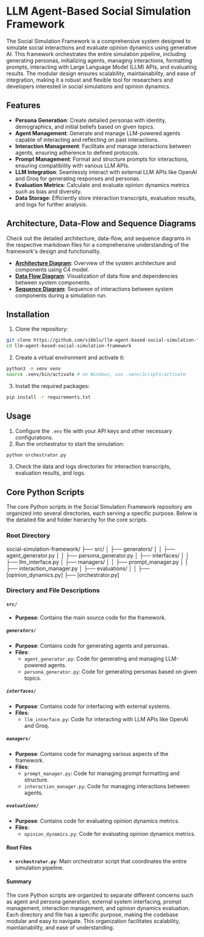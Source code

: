 
# LLM Agent-Based Social Simulation Framework
The Social Simulation Framework is a comprehensive system designed to simulate social interactions and evaluate opinion dynamics using generative AI. This framework orchestrates the entire simulation pipeline, including generating personas, initializing agents, managing interactions, formatting prompts, interacting with Large Language Model (LLM) APIs, and evaluating results. The modular design ensures scalability, maintainability, and ease of integration, making it a robust and flexible tool for researchers and developers interested in social simulations and opinion dynamics.

## Features

- **Persona Generation**: Create detailed personas with identity, demographics, and initial beliefs based on given topics.
- **Agent Management**: Generate and manage LLM-powered agents capable of interacting and reflecting on past interactions.
- **Interaction Management**: Facilitate and manage interactions between agents, ensuring adherence to defined protocols.
- **Prompt Management**: Format and structure prompts for interactions, ensuring compatibility with various LLM APIs.
- **LLM Integration**: Seamlessly interact with external LLM APIs like OpenAI and Groq for generating responses and personas.
- **Evaluation Metrics**: Calculate and evaluate opinion dynamics metrics such as bias and diversity.
- **Data Storage**: Efficiently store interaction transcripts, evaluation results, and logs for further analysis.

## Architecture, Data-Flow and Sequence Diagrams
Check out the detailed architecture, data-flow, and sequence diagrams in the respective markdown files for a comprehensive understanding of the framework's design and functionality.
- **[Architecture Diagram](architecture.md)**: Overview of the system architecture and components using C4 model.
- **[Data Flow Diagram](data_flow_diagram.md)**: Visualization of data flow and dependencies between system components.
- **[Sequence Diagram](sequence_diagram.md)**: Sequence of interactions between system components during a simulation run.

## Installation
1. Clone the repository:
```bash
git clone https://github.com/sibblu/llm-agent-based-social-simulation-framework.git
cd llm-agent-based-social-simulation-framework
```
2. Create a virtual environment and activate it:
```bash
python3 -m venv venv
source .venv/bin/activate # on Windows, use .venv\Scripts\activate
```
3. Install the required packages:
```bash
pip install -r requirements.txt
```

## Usage
1. Configure the `.env` file with your API keys and other necessary configurations.
2. Run the orchestrator to start the simulation:
```bash
python orchestrator.py
```
3. Check the data and logs directories for interaction transcripts, evaluation results, and logs.


## Core Python Scripts

The core Python scripts in the Social Simulation Framework repository are organized into several directories, each serving a specific purpose. Below is the detailed file and folder hierarchy for the core scripts.

### Root Directory

social-simulation-framework/ 
├── src/
│ ├── generators/ 
│ │ ├── agent_generator.py │ │ ├── persona_generator.py 
│ ├── interfaces/ 
│ │ ├── llm_interface.py 
│ ├── managers/ 
│ │ ├── prompt_manager.py │ │ ├── interaction_manager.py 
│ ├── evaluations/ 
│ │ ├── [opinion_dynamics.py]
├── [orchestrator.py]


### Directory and File Descriptions

#### `src/`

- **Purpose**: Contains the main source code for the framework.

##### `generators/`

- **Purpose**: Contains code for generating agents and personas.
- **Files**:
  - `agent_generator.py`: Code for generating and managing LLM-powered agents.
  - `persona_generator.py`: Code for generating personas based on given topics.

##### `interfaces/`

- **Purpose**: Contains code for interfacing with external systems.
- **Files**:
  - `llm_interface.py`: Code for interacting with LLM APIs like OpenAI and Groq.

##### `managers/`

- **Purpose**: Contains code for managing various aspects of the framework.
- **Files**:
  - `prompt_manager.py`: Code for managing prompt formatting and structure.
  - `interaction_manager.py`: Code for managing interactions between agents.

##### `evaluations/`

- **Purpose**: Contains code for evaluating opinion dynamics metrics.
- **Files**:
  - `opinion_dynamics.py`: Code for evaluating opinion dynamics metrics.

#### Root Files

- **`orchestrator.py`**: Main orchestrator script that coordinates the entire simulation pipeline.

#### Summary

The core Python scripts are organized to separate different concerns such as agent and persona generation, external system interfacing, prompt management, interaction management, and opinion dynamics evaluation. Each directory and file has a specific purpose, making the codebase modular and easy to navigate. This organization facilitates scalability, maintainability, and ease of understanding.
